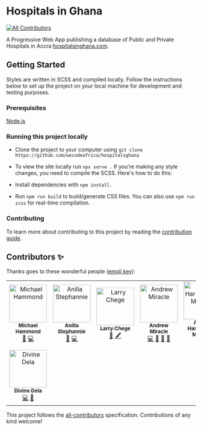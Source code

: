 # Hospitals in Ghana

[![All Contributors](https://img.shields.io/badge/all_contributors-8-orange.svg?style=flat-square)](#contributors)

A Progressive Web App publishing a database of Public and Private Hospitals in Accra
[hospitalsinghana.com](https://github.com/wecodeafrica/hospitalsghanas).

## Getting Started

Styles are written in SCSS and compiled locally. Follow the instructions below to set up the project on your local machine for development and testing purposes. 

### Prerequisites

[Node.js](https://nodejs.org/)

### Running this project locally

- Clone the project to your computer using `git clone https://github.com/wecodeafrica/hospitalsghana`

- To view the site locally run `npx serve .`
If you're making any style changes, you need to compile the SCSS. Here's how to do this:

- Install dependencies with `npm install`.
- Run `npm run build` to build/generate CSS files. You can also use `npm run scss` for real-time compilation.

### Contributing

To learn more about contributing to this project by reading the [contribution guide](CONTRIBUTING.md).
 
## Contributors ✨

Thanks goes to these wonderful people ([emoji key](https://allcontributors.org/docs/en/emoji-key)):

<!-- ALL-CONTRIBUTORS-LIST:START - Do not remove or modify this section -->
<!-- prettier-ignore -->
<table>
  <tr>
    <td align="center"><a href="https://github.com/mickeymond"><img src="https://avatars1.githubusercontent.com/u/33749130?v=4" width="100px;" alt="Michael Hammond"/><br /><sub><b>Michael Hammond</b></sub></a><br /><a href="https://github.com/wecodeafrica/hospitalsghana/commits?author=mickeymond" title="Documentation">📖</a> <a href="https://github.com/wecodeafrica/hospitalsghana/commits?author=mickeymond" title="Code">💻</a></td>
    <td align="center"><a href="https://github.com/Anillab"><img src="https://avatars2.githubusercontent.com/u/38463007?v=4" width="100px;" alt="Anilla Stephannie"/><br /><sub><b>Anilla Stephannie</b></sub></a><br /><a href="https://github.com/wecodeafrica/hospitalsghana/commits?author=Anillab" title="Documentation">📖</a> <a href="https://github.com/wecodeafrica/hospitalsghana/commits?author=Anillab" title="Code">💻</a></td>
    <td align="center"><a href="https://github.com/lawrence-chege"><img src="https://avatars3.githubusercontent.com/u/54583143?v=4" width="100px;" alt="Larry Chege"/><br /><sub><b>Larry Chege</b></sub></a><br /><a href="https://github.com/wecodeafrica/hospitalsghana/commits?author=lawrence-chege" title="Documentation">📖</a> <a href="#content-lawrence-chege" title="Content">🖋</a></td>
    <td align="center"><a href="http://bit.ly/2EnR6Gf"><img src="https://avatars3.githubusercontent.com/u/8960757?v=4" width="100px;" alt="Andrew Miracle"/><br /><sub><b>Andrew Miracle</b></sub></a><br /><a href="https://github.com/wecodeafrica/hospitalsghana/commits?author=koolamusic" title="Code">💻</a> <a href="https://github.com/wecodeafrica/hospitalsghana/commits?author=koolamusic" title="Documentation">📖</a> <a href="#review-koolamusic" title="Reviewed Pull Requests">👀</a> <a href="#maintenance-koolamusic" title="Maintenance">🚧</a></td>
    <td align="center"><a href="https://github.com/audreymengue"><img src="https://avatars3.githubusercontent.com/u/51542962?v=4" width="100px;" alt="Audrey Harmonie M Mengue"/><br /><sub><b>Audrey Harmonie M Mengue</b></sub></a><br /><a href="https://github.com/wecodeafrica/hospitalsghana/commits?author=audreymengue" title="Code">💻</a> <a href="https://github.com/wecodeafrica/hospitalsghana/commits?author=audreymengue" title="Documentation">📖</a></td>
    <td align="center"><a href="https://eadortsu.com"><img src="https://avatars2.githubusercontent.com/u/40460447?v=4" width="100px;" alt="Eugene"/><br /><sub><b>Eugene</b></sub></a><br /><a href="https://github.com/wecodeafrica/hospitalsghana/commits?author=eadortsu" title="Code">💻</a> <a href="https://github.com/wecodeafrica/hospitalsghana/commits?author=eadortsu" title="Tests">⚠️</a> <a href="https://github.com/wecodeafrica/hospitalsghana/commits?author=eadortsu" title="Documentation">📖</a></td>
    <td align="center"><a href="https://github.com/owanikin"><img src="https://avatars3.githubusercontent.com/u/54582856?v=4" width="100px;" alt="owanikin"/><br /><sub><b>owanikin</b></sub></a><br /><a href="https://github.com/wecodeafrica/hospitalsghana/commits?author=owanikin" title="Code">💻</a> <a href="https://github.com/wecodeafrica/hospitalsghana/commits?author=owanikin" title="Documentation">📖</a></td>
  </tr>
  <tr>
    <td align="center"><a href="https://github.com/divinedela"><img src="https://avatars0.githubusercontent.com/u/34287487?v=4" width="100px;" alt="Divine Dela"/><br /><sub><b>Divine Dela</b></sub></a><br /><a href="https://github.com/wecodeafrica/hospitalsghana/commits?author=divinedela" title="Code">💻</a> <a href="https://github.com/wecodeafrica/hospitalsghana/commits?author=divinedela" title="Documentation">📖</a></td>
  </tr>
</table>

<!-- ALL-CONTRIBUTORS-LIST:END -->

This project follows the [all-contributors](https://github.com/all-contributors/all-contributors) specification. Contributions of any kind welcome!